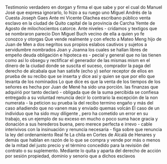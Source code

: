 Testimonio verdadero en dorgan y firma el que sabe y por el cual do Manuel José que expresa ignorarlo, lo hizo a su ruego uno
Miguel Andrés de la Cuesta
Joseph Gaes
Ante mi Vicente Olachea
escribano público
venta esclavo
en la ciudad de Quito
capital de la provincia de Carcha
Yemte de Agosto de milochocientos catorce. Ante niveles - cridamos y textigos que se nombraron parecio Don Miguel Buch vecino de ella a quien yo fe conozco y otorgas Que vende realmente y con efecto a Mateo Meng hijo de Juan de
Men a dos negritos sus propios eslabos cautivos y sujetos a servidumbre nombrados Joan y Joanna los cuales se hallan libres de empeño deuda obligación e hipoteca es - pecial y general que no las tienen como así lo obsegu y
rectificar el generador de las mismas mism
en el dínero de la ciudad donde se suscita el suceso, comprador la paga del derecho de alcabala que han satisfe (echo y) señor receptor de ellos en prueba de su recibo que se inserta y dice así y quien se que por ello que levanta de los nominados
Lo que dice es que la venta de los tiempos de los señores es hecha por Juan de Mené ha sido una porción.
las finanzas que adquirió por tanto declaró - obligada que de la suma percibida se confiesa entregado a su voluntad renuncia decir lo contrario la excepción de la non numerata - la peticion su prueba la del recibo termino engaño y más del caso añadiendo que no vanen mas y enviado quemas volcán
El caso de un individuo que ha sido muy diligente , pero ha cometido un error en su trabajo, es un ejemplo de su exceso en mucho o poco suma hace gracia y donación a sus herederos buena, pero merece perfecta e irrevo - cable interivivos con la insinuación y renuncia necesaria - figa sobre que renuncia la ley del ordenamiento Real fe
La chila en Cortes de Alcalá de Henares y demás que hablan en razón de lo que se compra y vende por más o menos de la mitad del justo precio y el término concedido para la revisión del contrato o su suplemento. Mediante lo
quita y aparta del derecho de acción por sesión propiedad, dominio y senorio que a dichos esclavos
